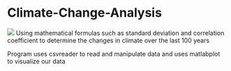 # Climate-Change-Analysis
<img src='https://i.imgur.com/prRZk2A.png'/>
Using mathematical formulas such as standard deviation and correlation coefficient to determine the changes in climate over the last 100 years

Program uses csvreader to read and manipulate data and uses matlabplot to visualize our data
